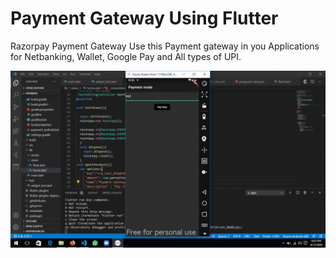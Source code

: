 # Payment Gateway Using Flutter
 Razorpay Payment Gateway
 Use this Payment gateway in you Applications for Netbanking,
 Wallet,
 Google Pay
 and All types of UPI.


 <img src="lib/assets/test.gif" alt="Gif here">
